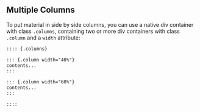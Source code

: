 ## Multiple Columns

To put material in side by side columns, you can use a native div container with class `.columns`, containing two or more div containers with class `.column` and a `width` attribute:

``` markdown
:::: {.columns}

::: {.column width="40%"}
contents...
:::

::: {.column width="60%"}
contents...
:::

::::
```
